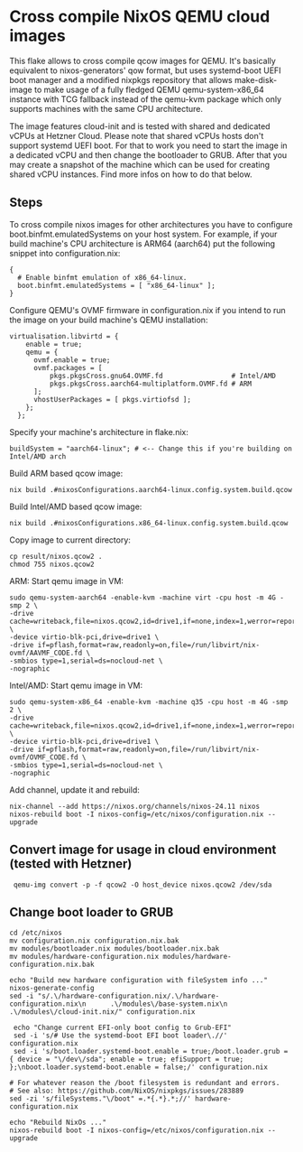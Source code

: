 # Cross compile NixOS QEMU cloud images

This flake allows to cross compile qcow images for QEMU. It's basically equivalent to nixos-generators' qow format,
but uses systemd-boot UEFI boot manager and a modified nixpkgs repository that allows make-disk-image to make usage of a fully fledged
QEMU qemu-system-x86_64 instance with TCG fallback instead of the qemu-kvm package which only supports machines with the same CPU architecture.

The image features cloud-init and is tested with shared and dedicated vCPUs at Hetzner Cloud. Please note that shared vCPUs hosts don't support systemd UEFI boot. For that to work you need to start the image in a dedicated vCPU and then change the bootloader to GRUB. After that you may create a snapshot of the machine which can be used for creating shared vCPU instances. Find more infos on how to do that below.


## Steps

To cross compile nixos images for other architectures you have to configure boot.binfmt.emulatedSystems on your host system. For example, if your build machine's CPU architecture is ARM64 (aarch64) put the following snippet into configuration.nix:
```
{
  # Enable binfmt emulation of x86_64-linux.
  boot.binfmt.emulatedSystems = [ "x86_64-linux" ];
}
``` 

Configure QEMU's OVMF firmware in configuration.nix if you intend to run the image on your build machine's QEMU installation:
```
virtualisation.libvirtd = {
    enable = true;
    qemu = {
      ovmf.enable = true;
      ovmf.packages = [
          pkgs.pkgsCross.gnu64.OVMF.fd                 # Intel/AMD
          pkgs.pkgsCross.aarch64-multiplatform.OVMF.fd # ARM
      ];
      vhostUserPackages = [ pkgs.virtiofsd ];
    };
  };
```

Specify your machine's architecture in flake.nix:
```
buildSystem = "aarch64-linux"; # <-- Change this if you're building on Intel/AMD arch
```

Build ARM based qcow image:
```
nix build .#nixosConfigurations.aarch64-linux.config.system.build.qcow
```

Build Intel/AMD based qcow image:
```
nix build .#nixosConfigurations.x86_64-linux.config.system.build.qcow
```

Copy image to current directory:
```
cp result/nixos.qcow2 .
chmod 755 nixos.qcow2
```

ARM: Start qemu image in VM:
```
sudo qemu-system-aarch64 -enable-kvm -machine virt -cpu host -m 4G -smp 2 \
-drive cache=writeback,file=nixos.qcow2,id=drive1,if=none,index=1,werror=report \
-device virtio-blk-pci,drive=drive1 \
-drive if=pflash,format=raw,readonly=on,file=/run/libvirt/nix-ovmf/AAVMF_CODE.fd \
-smbios type=1,serial=ds=nocloud-net \
-nographic
```

Intel/AMD: Start qemu image in VM:
```
sudo qemu-system-x86_64 -enable-kvm -machine q35 -cpu host -m 4G -smp 2 \
-drive cache=writeback,file=nixos.qcow2,id=drive1,if=none,index=1,werror=report \
-device virtio-blk-pci,drive=drive1 \
-drive if=pflash,format=raw,readonly=on,file=/run/libvirt/nix-ovmf/OVMF_CODE.fd \
-smbios type=1,serial=ds=nocloud-net \
-nographic
```


Add channel, update it and rebuild:
```
nix-channel --add https://nixos.org/channels/nixos-24.11 nixos
nixos-rebuild boot -I nixos-config=/etc/nixos/configuration.nix --upgrade
```

## Convert image for usage in cloud environment (tested with Hetzner)
```
 qemu-img convert -p -f qcow2 -O host_device nixos.qcow2 /dev/sda
```


## Change boot loader to GRUB
```
cd /etc/nixos
mv configuration.nix configuration.nix.bak
mv modules/bootloader.nix modules/bootloader.nix.bak
mv modules/hardware-configuration.nix modules/hardware-configuration.nix.bak

echo "Build new hardware configuration with fileSystem info ..."
nixos-generate-config
sed -i "s/.\/hardware-configuration.nix/.\/hardware-configuration.nix\n      .\/modules\/base-system.nix\n     .\/modules\/cloud-init.nix/" configuration.nix
    
 echo "Change current EFI-only boot config to Grub-EFI"
 sed -i 's/# Use the systemd-boot EFI boot loader\.//' configuration.nix
 sed -i 's/boot.loader.systemd-boot.enable = true;/boot.loader.grub = { device = "\/dev\/sda"; enable = true; efiSupport = true; };\nboot.loader.systemd-boot.enable = false;/' configuration.nix

# For whatever reason the /boot filesystem is redundant and errors.
# See also: https://github.com/NixOS/nixpkgs/issues/283889
sed -zi 's/fileSystems."\/boot" =.*{.*}.*;//' hardware-configuration.nix
               
echo "Rebuild NixOs ..."
nixos-rebuild boot -I nixos-config=/etc/nixos/configuration.nix --upgrade
```
